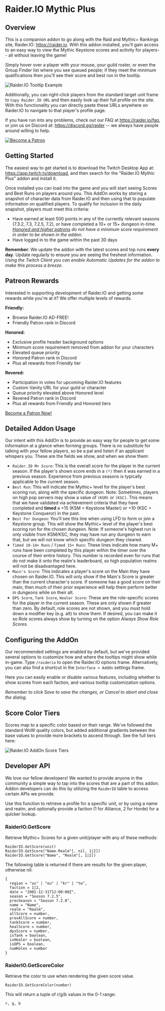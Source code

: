 # Raider.IO Mythic Plus

## Overview

This is a companion addon to go along with the Raid and Mythic+ Rankings site, Raider.IO: https://raider.io. With this addon installed, you'll gain access to an easy way to view the Mythic Keystone scores and activity for players-- all without leaving the game!

Simply hover over a player with your mouse, your guild roster, or even the Group Finder list where you see queued people; if they meet the minimum qualifications then you'll see their score and best run in the tooltip.

![Raider.IO Tooltip Example](https://assets.raider.io/images/addon/tooltip_details.jpg "Raider.IO Tooltip Example")

Additionally, you can right-click players from the standard target unit frame to `Copy Raider.IO URL` and then easily look up their full profile on the site. With this functionality you can directly paste these URLs anywhere on Raider.IO to navigate to that player's profile page.

If you have run into any problems, check out our FAQ at https://raider.io/faq, or join us on Discord at: https://discord.gg/raider -- we always have people around willing to help.

[![Become a Patron](https://assets.raider.io/images/patreon/become_a_patron_button.png "Become a Patron")](https://www.patreon.com/RaiderIO)

## Getting Started

The easiest way to get started is to download the Twitch Desktop App at: https://app.twitch.tv/download, and then search for the "Raider.IO Mythic Plus" addon and install it.

Once installed you can load into the game and you will start seeing Scores and Best Runs on players around you. This AddOn works by storing a snapshot of character data from Raider.IO and then using that to populate information on qualified players. To qualify for inclusion in the daily snapshot, players must meet this criteria:

- Have earned at least 500 points in any of the currently relevant seasons (7.3.2, 7.3, 7.2.5, 7.2), or have completed a 10+ or 15+ dungeon in-time. _[Honored and higher patrons](https://www.patreon.com/RaiderIO) do not have a minimum score requirement in order to be shown in the addon._
- Have logged in to the game within the past 30 days


**Remember**: We update the addon with the latest scores and top runs **every day**. Update regularly to ensure you are seeing the freshest information. _Using the Twitch Client you can enable Automatic Updates for the addon to make this process a breeze_.

## Patreon Rewards

Interested in supporting development of Raider.IO and getting some rewards while you're at it? We offer multiple levels of rewards.

__Friendly:__

- Browse Raider.IO AD-FREE!
- Friendly Patron rank in Discord

__Honored:__

- Exclusive profile header background options
- Minimum score requirement removed from addon for your characters
- Elevated queue priority
- Honored Patron rank in Discord
- Plus all rewards from Friendly tier

__Revered:__

- Participation in votes for upcoming Raider.IO features 
- Custom Vanity URL for your guild or character
- Queue priority elevated above Honored level
- Revered Patron rank in Discord
- Plus all rewards from Friendly and Honored tiers

[Become a Patron Now!](https://www.patreon.com/RaiderIO)

## Detailed Addon Usage

Our intent with this AddOn is to provide an easy way for people to get some information at a glance when forming groups. There is no substitute for talking with your fellow players, so be a pal and listen if an applicant whispers you. These are the fields we show, and when we show them:

- `Raider.IO M+ Score`: This is the overall score for the player in the current season. If the player's shown score ends in a `(*)` then it was earned in a previous season. Experience from previous seasons is typically applicable to the current season.
- `Best Run`: This will indicate the Mythic+ level for the player's best scoring run, along with the specific dungeon. Note: Sometimes, players on high pop servers may show a value of `(KSM)` or `(KSC)`. This  means that we have validated via achievement criteria that they have completed and **timed** a +15 (KSM = Keystone Master) or +10 (KSC = Keystone Conqueror) in the past.
- `Best For Dungeon`: You'll see this line when using LFD to form or join a Keystone group. This will show the Mythic+ level of the player's best scoring run for the chosen dungeon. Note: If someone's highest run is only visible from KSM/KSC, they may have run any dungeon to earn that, but we will not know which specific dungeon they cleared.
- `Timed 10-14+ Runs` / `Timed 15+ Runs`: These lines indicate how many M+ runs have been completed by this player within the timer over the course of their entire history. This number is recorded even for runs that do not make it onto the realm's leaderboard, so high population realms will not be disadvantaged here.
- `Main's Score`: This indicates a player's score on the Main they have chosen on Raider.IO. This will only show if the Main's Score is greater than the current character's score. If someone has a good score on their main, then much of their prior experience will help them perform better in dungeons while on their alt.
- `DPS Score`, `Tank Score`, `Healer Score`: These are the role-specific scores for the player in the current season. These are only shown if greater than zero. By default, role scores are not shown, and you must hold down a modifier key (e.g. alt) to show them. If desired, you can make it so Role scores always show by turning on the option *Always Show Role Scores*.

## Configuring the AddOn

Our recommended settings are enabled by default, but we've provided several options to customize how and where the tooltips might show while in-game. Type ``/raiderio`` to open the Raider.IO options frame. Alternatively, you can also find a shortcut in the ``Interface > AddOn`` settings frame.

Here you can easily enable or disable various features, including whether to show scores from each faction, and various tooltip customization options.

_Remember to click Save to save the changes, or Cancel to abort and close the dialog._

## Score Color Tiers

Scores map to a specific color based on their range. We've followed the standard WoW quality colors, but added additional gradients between the base values to provide more brackets to ascend through. See the full tiers here:

![Raider.IO AddOn Score Tiers](https://assets.raider.io/images/addon/score_tiers.png "Raider.IO AddOn Score Tiers")

## Developer API

We love our fellow developers! We wanted to provide anyone in the community a simple way to tap into the scores that are a part of this addon. Addon developers can do this by utilizing the ``RaiderIO`` table to access certain APIs we provide.

Use this function to retrieve a profile for a specific unit, or by using a name and realm, and optionally provide a faction (1 for Alliance, 2 for Horde) for a quicker lookup.

### RaiderIO.GetScore

Retrieve Mythic+ Scores for a given unit/player with any of these methods:

```
RaiderIO.GetScore(unit)
RaiderIO.GetScore("Name-Realm"[, nil, 1|2])
RaiderIO.GetScore("Name", "Realm"[, 1|2])
```

The following table is returned if there are results for the given player, otherwise nil:

```
{
  region = "us" | "eu" | "kr" | "tw",
  faction = 1|2,
  date = "2001-12-31T12:00:00Z",
  season = "Season 7.2.5",
  prevSeason = "Season 7.2.0",
  name = "Name",
  realm = "Realm",
  allScore = number,
  prevAllScore = number,
  tankScore = number,
  healScore = number,
  dpsScore = number,
  isTank = boolean,
  isHealer = boolean,
  isDPS = boolean,
  numRoles = number
}
```

### RaiderIO.GetScoreColor

Retrieve the color to use when rendering the given score value.

``RaiderIO.GetScoreColor(number)``

This will return a tuple of r/g/b values in the 0-1 range:

```
r, g, b
```
